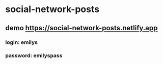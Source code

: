 # social-network-posts

## demo https://social-network-posts.netlify.app

### login: emilys

### password: emilyspass
